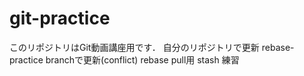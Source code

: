 # git-practice
このリポジトリはGit動画講座用です．
自分のリポジトリで更新
rebase-practice branchで更新(conflict)
rebase pull用
stash 練習
